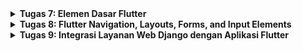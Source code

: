 <details>
<summary> <b> Tugas 7: Elemen Dasar Flutter </b> </summary>


### 1. Apa yang Dimaksud dengan Stateless Widget dan Stateful Widget? Jelaskan Perbedaannya.

- **Stateless Widget**: Stateless widget adalah widget yang **tidak memiliki keadaan (state)** yang dapat berubah setelah widget tersebut dibuat. Widget ini digunakan ketika kontennya statis dan tidak akan berubah selama runtime. Contoh widget stateless dalam Flutter adalah `Text`, `Icon`, atau widget yang hanya menampilkan informasi tetap. Di proyek ini, `MyApp` dan `MyHomePage` adalah contoh dari stateless widget karena tidak memiliki state yang berubah.

- **Stateful Widget**: Sebaliknya, stateful widget adalah widget yang memiliki **keadaan (state)** yang dapat diubah selama runtime. Widget ini cocok digunakan ketika ada data yang perlu diperbarui, seperti form input, animasi, atau perubahan UI berdasarkan aksi pengguna. Pada proyek ini, tidak ada contoh stateful widget, tetapi kita bisa menggunakan widget ini jika kita ingin menyimpan dan memperbarui informasi secara dinamis.

### 2. Widget Apa Saja yang Digunakan pada Proyek Ini dan Fungsinya

Berikut adalah beberapa widget utama yang digunakan pada proyek ini beserta fungsinya:

- **MaterialApp**: Widget utama untuk aplikasi Flutter. Ini mencakup pengaturan tema, judul, dan titik masuk utama aplikasi.
- **Scaffold**: Memberikan struktur dasar untuk halaman aplikasi, seperti `AppBar` dan `body`.
- **AppBar**: Menyediakan bar atas pada halaman aplikasi, tempat kita menampilkan judul atau ikon.
- **Text**: Digunakan untuk menampilkan teks pada UI.
- **Padding**: Menambahkan jarak di sekitar widget agar konten lebih rapi dan tidak menempel langsung ke tepi layar.
- **Row** dan **Column**: Digunakan untuk menyusun widget secara horizontal (Row) atau vertikal (Column).
- **GridView.count**: Membuat grid yang menampilkan daftar item dalam jumlah kolom tertentu.
- **Card**: Menyediakan tampilan kotak dengan bayangan di bawahnya. Cocok digunakan untuk menampilkan data yang berbeda dalam kotak terpisah.
- **InkWell**: Menambahkan efek ripple dan deteksi sentuhan pada widget di dalamnya, berguna untuk membuat tombol atau area yang bisa diklik.
- **SnackBar**: Menampilkan pesan pop-up di bagian bawah layar, sering digunakan untuk memberi feedback atas suatu aksi pengguna.

### 3. Apa Fungsi dari `setState()`? Jelaskan Variabel yang Dapat Terdampak oleh Fungsi Tersebut.

`setState()` adalah fungsi yang **memberitahu Flutter untuk merender ulang** widget yang ada di dalam stateful widget saat terjadi perubahan pada data atau variabel yang mempengaruhi tampilan. Fungsi ini hanya tersedia di stateful widget dan digunakan untuk mengupdate UI sesuai perubahan data. Misalnya, jika ada variabel counter di sebuah stateful widget yang bertambah setiap kali pengguna menekan tombol, kita akan memanggil `setState()` setelah mengubah nilai counter agar tampilan UI terupdate.

Pada proyek ini, karena tidak ada stateful widget, `setState()` tidak digunakan.

### 4. Jelaskan Perbedaan Antara `const` dengan `final`.

- **const**: Variabel atau widget yang dideklarasikan dengan `const` **bersifat konstan pada waktu kompilasi** dan tidak dapat diubah lagi setelah itu. Penggunaan `const` membantu mengoptimalkan performa karena objek ini dibuat hanya sekali dan dipakai kembali (immutable). Pada proyek ini, `const` digunakan pada widget statis seperti `Text` dan `Padding`.
  
- **final**: Variabel yang dideklarasikan dengan `final` **hanya bisa diinisialisasi satu kali** dan nilainya tetap konstan setelah itu, tetapi nilainya baru diketahui pada waktu runtime. Ini berbeda dengan `const` yang nilainya sudah diketahui pada waktu kompilasi.

### 5. Implementasi Checklist di Proyek Ini

Implementasi proyek ini mengikuti checklist yang diberikan:

1. Membuat Proyek Flutter Baru
Untuk membuat proyek baru, berikut command yang saya jalankan.
``` bash
flutter create kanade_record_store
```
2. Membuat struktur widget pada aplikasi
- Buat file baru menu.dart di dalam folder lib untuk menyimpan halaman utama aplikasi.
- Pada file main.dart, buat struktur dasar aplikasi seperti berikut:
```main.dart
import 'package:flutter/material.dart';
import 'menu.dart';

void main() {
  runApp(const MyApp());
}

class MyApp extends StatelessWidget {
  const MyApp({super.key});

  @override
  Widget build(BuildContext context) {
    return MaterialApp(
      title: 'E-Commerce Demo',
      debugShowCheckedModeBanner: false,
      theme: ThemeData(
        colorScheme: ColorScheme.fromSwatch(primarySwatch: Colors.cyan),
        useMaterial3: true,
      ),
      home: MyHomePage(),
    );
  }
}
```
3. Menampilkan tiga tombol (Lihat Daftar Produk, Tambah Produk, dan Logout).
- Di dalam file `menu.dart`, buat halaman utama yang menampilkan tiga tombol (Lihat Daftar Produk, Tambah Produk, dan Logout).
- Tambahkan widget `Scaffold` dengan `AppBar` untuk membuat struktur dasar halaman.
```menu.dart
import 'package:flutter/material.dart';

class MyHomePage extends StatelessWidget {
  final String title = 'Kanade Record Store';

  final List<ItemHomepage> items = [
    ItemHomepage("Lihat Daftar Produk", Icons.store, Colors.red.shade100),
    ItemHomepage("Tambah Produk", Icons.add, Colors.red.shade200),
    ItemHomepage("Logout", Icons.logout, Colors.red.shade300),
  ];

  MyHomePage({super.key});

  @override
  Widget build(BuildContext context) {
    return Scaffold(
      appBar: AppBar(
        title: Text(title, style: TextStyle(color: Colors.white)),
        backgroundColor: Theme.of(context).colorScheme.primary,
      ),
      body: Padding(
        padding: const EdgeInsets.all(16.0),
        child: Center(
          child: GridView.count(
            crossAxisCount: 3,
            crossAxisSpacing: 10,
            mainAxisSpacing: 10,
            shrinkWrap: true,
            children: items.map((item) => ItemCard(item)).toList(),
          ),
        ),
      ),
    );
  }
}
```
4. Implementasi `ItemHomePage` and `ItemCard` class pembuat widget tombol 
- Buat class `ItemHomepage` untuk menyimpan data dari setiap tombol yang akan ditampilkan (teks, ikon, dan warna).
- Implementasikan `ItemCard`, yang akan menampilkan tombol interaktif dengan ikon, teks, dan warna tertentu. Saat ditekan, ItemCard akan menampilkan `Snackbar`.
```menu.dart
class ItemHomepage {
  final String name;
  final IconData icon;
  final Color color;

  ItemHomepage(this.name, this.icon, this.color);
}

class ItemCard extends StatelessWidget {
  final ItemHomepage item;

  const ItemCard(this.item, {super.key});

  @override
  Widget build(BuildContext context) {
    return Material(
      color: item.color,
      borderRadius: BorderRadius.circular(12),
      child: InkWell(
        onTap: () {
          ScaffoldMessenger.of(context)
            ..hideCurrentSnackBar()
            ..showSnackBar(SnackBar(content: Text("Kamu telah menekan tombol ${item.name}!")));
        },
        child: Container(
          padding: const EdgeInsets.all(8),
          child: Center(
            child: Column(
              mainAxisAlignment: MainAxisAlignment.center,
              children: [
                Icon(item.icon, color: Colors.white, size: 30.0),
                SizedBox(height: 8.0),
                Text(item.name, textAlign: TextAlign.center, style: TextStyle(color: Colors.white)),
              ],
            ),
          ),
        ),
      ),
    );
  }
}
```
</details>
<details>
<summary> <b> Tugas 8: Flutter Navigation, Layouts, Forms, and Input Elements </b> </summary>

### 1. Apa kegunaan const di Flutter? Jelaskan apa keuntungan ketika menggunakan const pada kode Flutter. Kapan sebaiknya kita menggunakan const, dan kapan sebaiknya tidak digunakan?
const adalah jenis variabel yang immutable (tidak dapat diubah). Keuntungannya, const lebih hemat memori dibandingkan tipe variabel lainnya, seperti var. Waktu yang tepat untuk menggunakan const adalah ketika kita ingin menyimpan nilai yang tidak akan berubah dan sudah ditetapkan saat compile time, misalnya untuk daftar halaman pada drawer. Sebaiknya, const tidak digunakan jika nilai yang disimpan bersifat dinamis, baik yang hanya bisa diatur saat runtime maupun yang bisa berubah-ubah selama runtime.
### 2. Jelaskan dan bandingkan penggunaan Column dan Row pada Flutter. Berikan contoh implementasi dari masing-masing layout widget ini!
Column dan Row adalah widget layout dasar yang digunakan untuk mengatur tata letak widget dalam arah berdasarkan column dan row pada tabel umumnya. column menata letak widget secara horizontal, sementara row menata letak widget secara vertikal.
Contoh penggunaan column:
```
child: Column(
        crossAxisAlignment: CrossAxisAlignment.start,
        children: [
        ...
        ]
)
```
Contoh penggunaan row:
```
Row(
    mainAxisAlignment: MainAxisAlignment.spaceEvenly,
    children: [
      InfoCard(title: 'NPM', content: npm),
      InfoCard(title: 'Name', content: name),
      InfoCard(title: 'Class', content: className),
    ],
  ),
```
### 3.  Sebutkan apa saja elemen input yang kamu gunakan pada halaman form yang kamu buat pada tugas kali ini. Apakah terdapat elemen input Flutter lain yang tidak kamu gunakan pada tugas ini? Jelaskan!
Pengambilan input melalui form yang saya implementasikan hanya menggunakan TextField. TextField digunakan untuk input title, description, dan price dari suatu produk. Alasannya karena saya merasa TextField sudah cukup untuk memenuhi ekspetasi saya terhadap form yang akan dibuat.
### 4. Bagaimana cara kamu mengatur tema (theme) dalam aplikasi Flutter agar aplikasi yang dibuat konsisten? Apakah kamu mengimplementasikan tema pada aplikasi yang kamu buat?
Saya menggunakan ThemeData untuk menjaga agar tema dari aplikasi flutter tetap konsisten. Lebih detail lagi, saya memilih warna cyan sebagai warna utama dalam aplikasi ini. Sehingga pada left_drawer tetap sesuai dengan tema yang diberikan.
### 5. Bagaimana cara kamu menangani navigasi dalam aplikasi dengan banyak halaman pada Flutter?
Flutter bekerja dengan sistem stack. Misalnya, saat pengguna menekan tombol, kita akan menambahkan (push) sebuah Route ke stack Navigator, sehingga halaman tersebut tampil di layar karena berada di posisi teratas. Jika pengguna menekan tombol untuk menuju halaman lain dari halaman tersebut, proses serupa terjadi, yaitu Route baru ditambahkan ke stack. Saat pengguna menekan tombol Back, Navigator akan melakukan pop pada stack (menghapus elemen teratas) dan menampilkan elemen berikutnya. Ini merupakan metode navigasi yang cocok untuk aplikasi mobile yang tidak memerlukan URL seperti di web. Ketika pengguna berada pada elemen terakhir di stack (biasanya halaman utama), keluar dari aplikasi akan menjadi aksi berikutnya.

</details>

<details>
<summary> <b> Tugas 9: Integrasi Layanan Web Django dengan Aplikasi Flutter </b> </summary>

## 1. Jelaskan mengapa kita perlu membuat model untuk melakukan pengambilan ataupun pengiriman data JSON? Apakah akan terjadi error jika kita tidak membuat model terlebih dahulu?
Pembuatan model dalam pengambilan atau pengiriman data JSON dapat memudahkan pengolahan data tersebut. Data yang diterima atau dikirim dapat sesuai dengan tipe data yang seharusnya. Adanya object memudahkan organisasi kode. Apabila tidak membuat model, source code akan menjadi rumit dan rentan terjadi kesalahan tipe data.
## 2. Jelaskan fungsi dari library http yang sudah kamu implementasikan pada tugas ini
Library HTTP yang sudah dibuat itu digunakan untuk request dan response dengan protokol HTTP. Sehingga app flutter dapat mengambil dan mengirim data.
## 3. Jelaskan fungsi dari CookieRequest dan jelaskan mengapa instance CookieRequest perlu untuk dibagikan ke semua komponen di aplikasi Flutter.
CookieRequest adalah mekanisme untuk menyimpan pengguna yang telah login supaya tidak perlu login berulang kali ketika berpindah page. 

## 4. Jelaskan mekanisme pengiriman data mulai dari input hingga dapat ditampilkan pada Flutter.
- pengguna memasukan data melalui form yang tersedia di app.
- flutter mengolah data tersebut menjadi object, kemudian diubah lagi menjadi JSON.
- Backend, dalam hal ini django, mengirimkan json tersebut ke server melalui HTTP request (POST).
- Pengguna mengakses data melalui lihat produk atau sejenisnya, mengirimkan request (GET).
- Django mengembalikan request berupa object json produk yang telah dibuat.

## 5.  Jelaskan mekanisme autentikasi dari login, register, hingga logout. Mulai dari input data akun pada Flutter ke Django hingga selesainya proses autentikasi oleh Django dan tampilnya menu pada Flutter.

## Jelaskan bagaimana cara kamu mengimplementasikan checklist di atas secara step-by-step! (bukan hanya sekadar mengikuti tutorial).

</details>